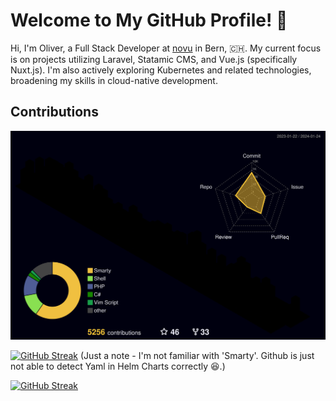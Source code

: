 # Welcome to My GitHub Profile! 👋

Hi, I'm Oliver, a Full Stack Developer at [novu](https://novu.ch) in Bern, 🇨🇭. My current focus is on projects utilizing Laravel, Statamic CMS, and Vue.js (specifically Nuxt.js). I'm also actively exploring Kubernetes and related technologies, broadening my skills in cloud-native development.

## Contributions
![](./profile-3d-contrib/profile-night-rainbow.svg)

[![GitHub Streak](https://streak-stats.demolab.com?user=okaufmann&theme=cobalt2&date_format=j%20M%5B%20Y%5D&exclude_days=Sun)](https://git.io/streak-stats)
(Just a note - I'm not familiar with 'Smarty'. Github is just not able to detect Yaml in Helm Charts correctly 😆.)

[![GitHub Streak](https://streak-stats.demolab.com?user=okaufmann&theme=cobalt2&date_format=j%20M%5B%20Y%5D)](https://git.io/streak-stats)
